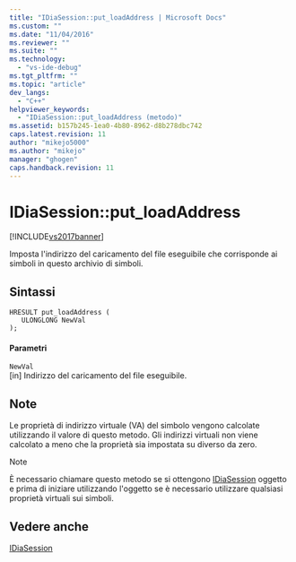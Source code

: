 ```yaml
---
title: "IDiaSession::put_loadAddress | Microsoft Docs"
ms.custom: ""
ms.date: "11/04/2016"
ms.reviewer: ""
ms.suite: ""
ms.technology: 
  - "vs-ide-debug"
ms.tgt_pltfrm: ""
ms.topic: "article"
dev_langs: 
  - "C++"
helpviewer_keywords: 
  - "IDiaSession::put_loadAddress (metodo)"
ms.assetid: b157b245-1ea0-4b80-8962-d8b278dbc742
caps.latest.revision: 11
author: "mikejo5000"
ms.author: "mikejo"
manager: "ghogen"
caps.handback.revision: 11
---
```

# IDiaSession::put_loadAddress
[!INCLUDE[vs2017banner](../../code-quality/includes/vs2017banner.md)]

Imposta l'indirizzo del caricamento del file eseguibile che corrisponde ai simboli in questo archivio di simboli.  
  
## Sintassi  
  
```cpp#  
HRESULT put_loadAddress (   
   ULONGLONG NewVal  
);  
```  
  
#### Parametri  
 `NewVal`  
 \[in\]  Indirizzo del caricamento del file eseguibile.  
  
## Note  
 Le proprietà di indirizzo virtuale \(VA\) del simbolo vengono calcolate utilizzando il valore di questo metodo.  Gli indirizzi virtuali non viene calcolato a meno che la proprietà sia impostata su diverso da zero.  
  
> [!NOTE]
>  È necessario chiamare questo metodo se si ottengono [IDiaSession](../../debugger/debug-interface-access/idiasession.md) oggetto e prima di iniziare utilizzando l'oggetto se è necessario utilizzare qualsiasi proprietà virtuali sui simboli.  
  
## Vedere anche  
 [IDiaSession](../../debugger/debug-interface-access/idiasession.md)